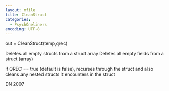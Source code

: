 ```yaml
---
layout: mfile
title: CleanStruct
categories:
  - PsychOneliners
encoding: UTF-8
---
```


out = CleanStruct(temp,qrec)

Deletes all empty structs from a struct array
Deletes all empty fields from a struct (array)

if QREC == true (default is false), recurses through the struct and also
cleans any nested structs it encounters in the struct

DN    2007